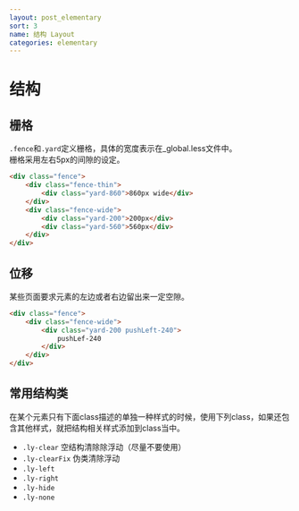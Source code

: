 ```yaml
---
layout: post_elementary
sort: 3
name: 结构 Layout
categories: elementary
---
```


# 结构

## 栅格

`.fence`和`.yard`定义栅格，具体的宽度表示在_global.less文件中。  
栅格采用左右5px的间隙的设定。

```html
<div class="fence">
    <div class="fence-thin">
        <div class="yard-860">860px wide</div>
    </div>
    <div class="fence-wide">
        <div class="yard-200">200px</div>
        <div class="yard-560">560px</div>
    </div>
</div>
```
    
## 位移
某些页面要求元素的左边或者右边留出来一定空隙。

```html
<div class="fence">
    <div class="fence-wide">
        <div class="yard-200 pushLeft-240">
            pushLef-240
        </div>
    </div>
</div>
```
    
## 常用结构类
在某个元素只有下面class描述的单独一种样式的时候，使用下列class，如果还包含其他样式，就把结构相关样式添加到class当中。   

* `.ly-clear` 空结构清除除浮动（尽量不要使用） 
* `.ly-clearFix` 伪类清除浮动 
* `.ly-left` 
* `.ly-right` 
* `.ly-hide` 
* `.ly-none`